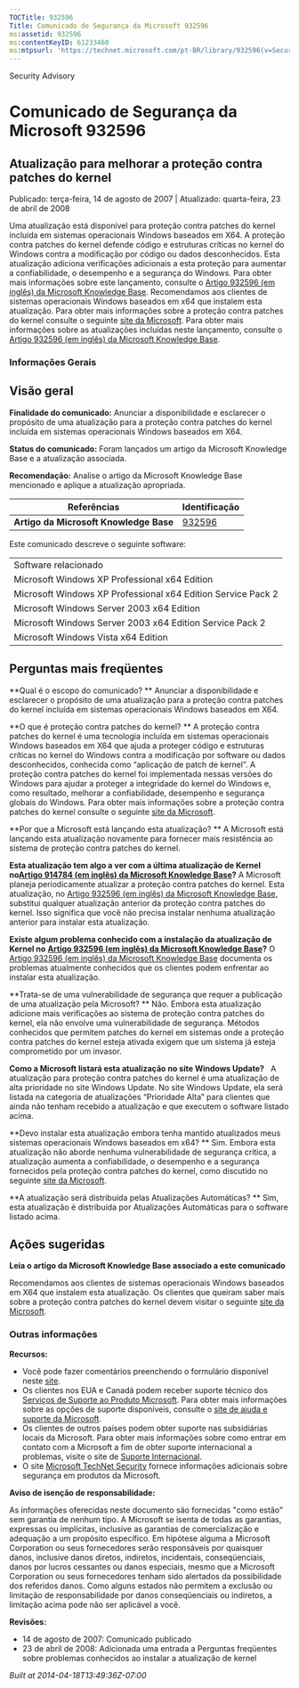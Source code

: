 ```yaml
---
TOCTitle: 932596
Title: Comunicado de Segurança da Microsoft 932596
ms:assetid: 932596
ms:contentKeyID: 61233460
ms:mtpsurl: 'https://technet.microsoft.com/pt-BR/library/932596(v=Security.10)'
---
```


Security Advisory

Comunicado de Segurança da Microsoft 932596
===========================================

Atualização para melhorar a proteção contra patches do kernel
-------------------------------------------------------------

Publicado: terça-feira, 14 de agosto de 2007 | Atualizado: quarta-feira, 23 de abril de 2008

Uma atualização está disponível para proteção contra patches do kernel incluída em sistemas operacionais Windows baseados em X64. A proteção contra patches do kernel defende código e estruturas críticas no kernel do Windows contra a modificação por código ou dados desconhecidos. Esta atualização adiciona verificações adicionais a esta proteção para aumentar a confiabilidade, o desempenho e a segurança do Windows. Para obter mais informações sobre este lançamento, consulte o [Artigo 932596 (em inglês) da Microsoft Knowledge Base](http://support.microsoft.com/kb/932596). Recomendamos aos clientes de sistemas operacionais Windows baseados em x64 que instalem esta atualização. Para obter mais informações sobre a proteção contra patches do kernel consulte o seguinte [site da Microsoft](http://www.microsoft.com/whdc/driver/kernel/64bitpatching.mspx). Para obter mais informações sobre as atualizações incluídas neste lançamento, consulte o [Artigo 932596 (em inglês) da Microsoft Knowledge Base](http://support.microsoft.com/kb/932596).

### Informações Gerais

Visão geral
-----------

<span></span>
**Finalidade do comunicado:** Anunciar a disponibilidade e esclarecer o propósito de uma atualização para a proteção contra patches do kernel incluída em sistemas operacionais Windows baseados em X64.

**Status do comunicado:** Foram lançados um artigo da Microsoft Knowledge Base e a atualização associada.

**Recomendação:** Analise o artigo da Microsoft Knowledge Base mencionado e aplique a atualização apropriada.

| Referências                            | Identificação                                    |
|----------------------------------------|--------------------------------------------------|
| **Artigo da Microsoft Knowledge Base** | [932596](http://support.microsoft.com/kb/932596) |

Este comunicado descreve o seguinte software:

|                                                              |
|--------------------------------------------------------------|
| Software relacionado                                         |
| Microsoft Windows XP Professional x64 Edition                |
| Microsoft Windows XP Professional x64 Edition Service Pack 2 |
| Microsoft Windows Server 2003 x64 Edition                    |
| Microsoft Windows Server 2003 x64 Edition Service Pack 2     |
| Microsoft Windows Vista x64 Edition                          |

Perguntas mais freqüentes
-------------------------

<span></span>
**Qual é o escopo do comunicado? **
Anunciar a disponibilidade e esclarecer o propósito de uma atualização para a proteção contra patches do kernel incluída em sistemas operacionais Windows baseados em X64.

**O que é proteção contra patches do kernel? **
A proteção contra patches do kernel é uma tecnologia incluída em sistemas operacionais Windows baseados em X64 que ajuda a proteger código e estruturas críticas no kernel do Windows contra a modificação por software ou dados desconhecidos, conhecida como “aplicação de patch de kernel”. A proteção contra patches do kernel foi implementada nessas versões do Windows para ajudar a proteger a integridade do kernel do Windows e, como resultado, melhorar a confiabilidade, desempenho e segurança globais do Windows. Para obter mais informações sobre a proteção contra patches do kernel consulte o seguinte [site da Microsoft](http://www.microsoft.com/whdc/driver/kernel/64bitpatching.mspx).

**Por que a Microsoft está lançando esta atualização? **
A Microsoft está lançando esta atualização novamente para fornecer mais resistência ao sistema de proteção contra patches do kernel.

**Esta atualização tem algo a ver com a última atualização de Kernel no**[**Artigo 914784 (em inglês) da Microsoft Knowledge Base**](http://support.microsoft.com/kb/914784)**?**
A Microsoft planeja periodicamente atualizar a proteção contra patches do kernel. Esta atualização, no [Artigo 932596 (em inglês) da Microsoft Knowledge Base](http://support.microsoft.com/kb/932596), substitui qualquer atualização anterior da proteção contra patches do kernel. Isso significa que você não precisa instalar nenhuma atualização anterior para instalar esta atualização.

**Existe algum problema conhecido com a instalação da atualização de Kernel no** [**Artigo 932596 (em inglês) da Microsoft Knowledge Base**](http://support.microsoft.com/kb/932596)**?**
O [Artigo 932596 (em inglês) da Microsoft Knowledge Base](http://support.microsoft.com/kb/932596) documenta os problemas atualmente conhecidos que os clientes podem enfrentar ao instalar esta atualização.

**Trata-se de uma vulnerabilidade de segurança que requer a publicação de uma atualização pela Microsoft? **
Não. Embora esta atualização adicione mais verificações ao sistema de proteção contra patches do kernel, ela não envolve uma vulnerabilidade de segurança. Métodos conhecidos que permitem patches do kernel em sistemas onde a proteção contra patches do kernel esteja ativada exigem que um sistema já esteja comprometido por um invasor.

**Como a Microsoft listará esta atualização no site Windows Update?**  
A atualização para proteção contra patches do kernel é uma atualização de alta prioridade no site Windows Update. No site Windows Update, ela será listada na categoria de atualizações “Prioridade Alta” para clientes que ainda não tenham recebido a atualização e que executem o software listado acima.

**Devo instalar esta atualização embora tenha mantido atualizados meus sistemas operacionais Windows baseados em x64? **
Sim. Embora esta atualização não aborde nenhuma vulnerabilidade de segurança crítica, a atualização aumenta a confiabilidade, o desempenho e a segurança fornecidos pela proteção contra patches do kernel, como discutido no seguinte [site da Microsoft](http://www.microsoft.com/whdc/driver/kernel/64bitpatching.mspx).

**A atualização será distribuída pelas Atualizações Automáticas? **
Sim, esta atualização é distribuída por Atualizações Automáticas para o software listado acima.

Ações sugeridas
---------------

<span></span>
**Leia o artigo da Microsoft Knowledge Base associado a este comunicado**

Recomendamos aos clientes de sistemas operacionais Windows baseados em X64 que instalem esta atualização. Os clientes que queiram saber mais sobre a proteção contra patches do kernel devem visitar o seguinte [site da Microsoft](http://www.microsoft.com/whdc/driver/kernel/64bitpatching.mspx).

### Outras informações

**Recursos:**

-   Você pode fazer comentários preenchendo o formulário disponível neste [site](https://support.microsoft.com/common/survey.aspx?scid=sw;en;1257&amp;showpage=1&amp;ws=technet&amp;sd=tech).
-   Os clientes nos EUA e Canadá podem receber suporte técnico dos [Serviços de Suporte ao Produto Microsoft](http://go.microsoft.com/fwlink/?linkid=21131). Para obter mais informações sobre as opções de suporte disponíveis, consulte o [site de ajuda e suporte da Microsoft](http://support.microsoft.com/?ln=pt-br).
-   Os clientes de outros países podem obter suporte nas subsidiárias locais da Microsoft. Para obter mais informações sobre como entrar em contato com a Microsoft a fim de obter suporte internacional a problemas, visite o site de [Suporte Internacional](http://go.microsoft.com/fwlink/?linkid=21155).
-   O site [Microsoft TechNet Security](http://go.microsoft.com/fwlink/?linkid=21132) fornece informações adicionais sobre segurança em produtos da Microsoft.

**Aviso de isenção de responsabilidade:**

As informações oferecidas neste documento são fornecidas "como estão" sem garantia de nenhum tipo. A Microsoft se isenta de todas as garantias, expressas ou implícitas, inclusive as garantias de comercialização e adequação a um propósito específico. Em hipótese alguma a Microsoft Corporation ou seus fornecedores serão responsáveis por quaisquer danos, inclusive danos diretos, indiretos, incidentais, conseqüenciais, danos por lucros cessantes ou danos especiais, mesmo que a Microsoft Corporation ou seus fornecedores tenham sido alertados da possibilidade dos referidos danos. Como alguns estados não permitem a exclusão ou limitação de responsabilidade por danos conseqüenciais ou indiretos, a limitação acima pode não ser aplicável a você.

**Revisões:**

-   14 de agosto de 2007: Comunicado publicado
-   23 de abril de 2008: Adicionada uma entrada a Perguntas freqüentes sobre problemas conhecidos ao instalar a atualização de kernel

*Built at 2014-04-18T13:49:36Z-07:00*
